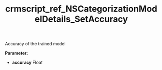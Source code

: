 ﻿---
title: crmscript_ref_NSCategorizationModelDetails_SetAccuracy
description: NSCategorizationModelDetails.SetAccuracy(Float accuracy)
intellisense: NSCategorizationModelDetails.SetAccuracy
keywords: NSCategorizationModelDetails, GetAccuracy
so.topic: reference
---

Accuracy of the trained model

**Parameter:** 
 - **accuracy** Float

